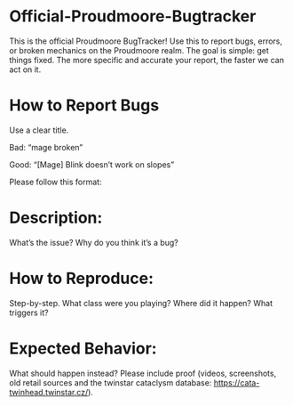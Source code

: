 # Official-Proudmoore-Bugtracker
This is the official Proudmoore BugTracker! 
Use this to report bugs, errors, or broken mechanics on the Proudmoore realm. 
The goal is simple: get things fixed. The more specific and accurate your report, the faster we can act on it.


# How to Report Bugs
Use a clear title.

Bad: “mage broken”

Good: “[Mage] Blink doesn’t work on slopes”

Please follow this format:


# Description: 

What’s the issue? Why do you think it’s a bug?



# How to Reproduce: 

Step-by-step. What class were you playing? Where did it happen? What triggers it?



# Expected Behavior: 

What should happen instead? Please include proof (videos, screenshots, old retail sources and the twinstar cataclysm database: https://cata-twinhead.twinstar.cz/).

